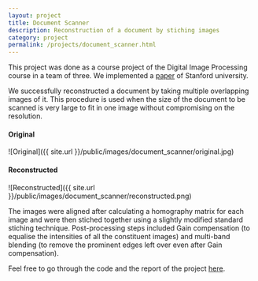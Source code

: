 ```yaml
---
layout: project
title: Document Scanner
description: Reconstruction of a document by stiching images 
category: project
permalink: /projects/document_scanner.html
---
```


This project was done as a course project of the Digital Image Processing course in a team of three.
We implemented a [paper](https://stacks.stanford.edu/file/druid:bf950qp8995/Badlani_Akinola_Li.pdf) of Stanford university.

We successfully reconstructed a document by taking multiple overlapping images of it. This procedure is used when the size of the document to be scanned is very large to fit in one image without compromising on the resolution.

#### Original

 ![Original]({{ site.url }}/public/images/document_scanner/original.jpg)

#### Reconstructed

 ![Reconstructed]({{ site.url }}/public/images/document_scanner/reconstructed.png)


The images were aligned after calculating a homography matrix for each image and were then stiched together using a slightly modified standard stiching technique. Post-processing steps included Gain compensation (to equalise the intensities of all the constituent images) and multi-band blending (to remove the prominent edges left over even after Gain compensation).

Feel free to go through the code and the report of the project [here](https://github.com/udiboy1209/cs663-document-scanner). 

